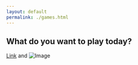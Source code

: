 ```yaml
---
layout: default
permalink: ./games.html
---
```


## What do you want to play today?




[Link](url) and ![Image](src)

